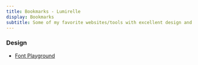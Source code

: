 ```yaml
---
title: Bookmarks - Lumirelle
display: Bookmarks
subtitle: Some of my favorite websites/tools with excellent design and UX that I highly recommend
---
```


### Design

- [Font Playground](https://play.typedetail.com/)
